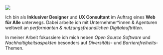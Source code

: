<a href="mailto:hi@feynmatt.com"><img src="https://img.shields.io/static/v1?label=Hire me!&message=hi@feynmatt.com&color=hotpink?style=plastic&logo=protonmail" /></a>

Ich bin als **Inklusiver Designer** und **UX Consultant** im Auftrag eines **Web für Alle** unterwegs. Dabei arbeite ich mit Unternehmer*innen & Agenturen weltweit an *performanten & nutzungsfreundlichen Digitalauftritten*.

In meiner Arbeit fokussiere ich mich neben *Open Source Software* und *Nachhaltigkeitsaspekten* besonders auf *Diversitäts*- und *Barrierefreiheits*-Themen.

